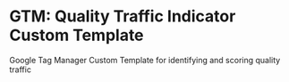# GTM: Quality Traffic Indicator Custom Template
Google Tag Manager Custom Template for identifying and scoring quality traffic
